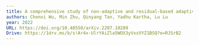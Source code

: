 ```yaml
---
title: A comprehensive study of non-adaptive and residual-based adaptive sampling for physics-informed neural networks
authors: Chenxi Wu, Min Zhu, Qinyang Tan, Yadhu Kartha, Lu Lu
year: 2022
URL: https://doi.org/10.48550/arXiv.2207.10289
Drive: https://1drv.ms/b/s!Ar4x-UlrYAiZla5WOX3yVxsVYZ1BSQ?e=RJSrB2
---
```



